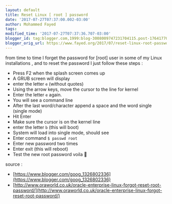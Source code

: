 ```yaml
---
layout: default
title: Reset Linux [ root ] password
date: '2017-07-27T07:37:00.002-03:00'
author: Mohammed Fayed
tags:
modified_time: '2017-07-27T07:37:36.707-03:00'
blogger_id: tag:blogger.com,1999:blog-3008009747231704115.post-1764177048584226215
blogger_orig_url: https://www.fayed.org/2017/07/reset-linux-root-password.html
---
```


<div dir="ltr" style="text-align: left;" trbidi="on">
from time to time I forget the password for [root] user in some of my Linux installations , and to reset the password I just follow these steps :

- Press F2 when the splash screen comes up
- A GRUB screen will display
- enter the letter `e` (without quotes)
- Using the arrow keys, move the cursor to the line for kernel
- Enter the letter `e` again.
- You will see a command line
- After the last word/character append a space and the word single (single mode)
- Hit Enter
- Make sure the cursor is on the kernel line
- enter the letter `b` (this will boot)
- System will load into single mode, should see
- Enter command  `$ passwd root`
- Enter new password two times
- Enter exit (this will reboot)
- Test the new root password voila 🙂


source :

- [https://www.blogger.com/goog_1326802336](https://www.blogger.com/goog_1326802336)
- [http://www.oraworld.co.uk/oracle-enterprise-linux-forgot-reset-root-password/](http://www.oraworld.co.uk/oracle-enterprise-linux-forgot-reset-root-password/)

